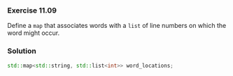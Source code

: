 ### Exercise 11.09

Define a `map` that associates words with a `list` of line numbers on which the
word might occur.

### Solution

```cpp
std::map<std::string, std::list<int>> word_locations;
```

